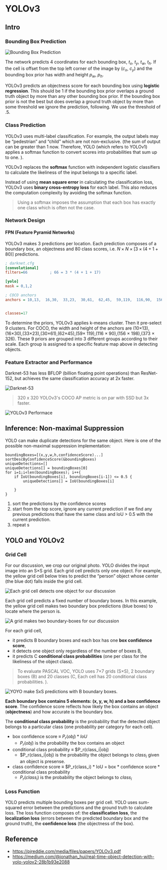 # YOLOv3

## Intro

### Bounding Box Prediction

![Bounding Box Prediction](https://github.com/AarioAi/Note/blob/master/Image%20Recoginization%20%E5%9B%BE%E5%83%8F%E8%AF%86%E5%88%AB/_asset/YOLOv3-bounding-box.jpg?raw=true)

The network predicts 4 coordinates for each bounding box, $t_x$, $t_y$, $t_w$, $t_h$. If the cell is offset from the top left corner of the image by ($c_x$, $c_y$) and the bounding box prior has width and height $p_w$, $p_h$.


YOLOv3 predicts an objectness score for each bounding box using **logistic regression**. This should be 1 if the bounding box prior overlaps a ground truth object by more than any other bounding box prior. If the bounding box prior is not the best but does overlap a ground truth object by more than some threshold we ignore the prediction, following. We use the threshold of .5.

### Class Prediction

YOLOv3 uses multi-label classification. For example, the output labels may be “pedestrian” and “child” which are not non-exclusive. (the sum of output can be greater than 1 now. Therefore, YOLO (which refers to YOLOv1) applies a softmax function to convert scores into probabilities that sum up to one. ).

YOLOv3 replaces the **softmax** function with independent logistic classifiers to calculate the likeliness of the input belongs to a specific label. 

 Instead of using **mean square error** in calculating the classification loss, YOLOv3 uses **binary cross-entropy loss** for each label. This also reduces the computation complexity by avoiding the softmax function.

> Using a softmax imposes the assumption that each box has exactly one class which is often not the case.

### Network Design

#### FPN (Feature Pyramid Networks)

YOLOv3 makes 3 predictions per location. Each prediction composes of a boundary box, an objectness and 80 class scores, i.e. $N × N × [3 × (4 + 1 + 80) ]$ predictions.

```ini
; darknet.cfg
[convolutional]
filters=66          ; 66 = 3 * (4 + 1 + 17)

[yolo]
mask = 0,1,2

; COCO anchors
anchors = 10,13,  16,30,  33,23,  30,61,  62,45,  59,119,  116,90,  156,198,  373,326


classes=17
```

To determine the priors, YOLOv3 applies k-means cluster. Then it pre-select 9 clusters. For COCO, the width and height of the anchors are (10×13),(16×30),(33×23),(30×61),(62×45),(59× 119),(116 × 90),(156 × 198),(373 × 326). These 9 priors are grouped into 3 different groups according to their scale. Each group is assigned to a specific feature map above in detecting objects.

### Feature Extractor and Performance

Darknet-53 has less BFLOP (billion floating point operations) than ResNet-152, but achieves the same classification accuracy at 2x faster.

![Darknet-53](https://github.com/AarioAi/Note/blob/master/Image%20Recoginization%20%E5%9B%BE%E5%83%8F%E8%AF%86%E5%88%AB/_asset/YOLOv3-darknet-53.png?raw=true)

> 320 x 320 YOLOv3's COCO AP metric is on par with SSD but 3x faster.

![YOLOv3 Performace](https://github.com/AarioAi/Note/blob/master/Image%20Recoginization%20%E5%9B%BE%E5%83%8F%E8%AF%86%E5%88%AB/_asset/YOLOv3-performace.png?raw=true)




## Inference: Non-maximal Suppression

YOLO can make duplicate detections for the same object. Here is one of the possible non-maximal suppression implementation:

```
boundingBoxes=[(x,y,w,h,confidenceScore)...]
sortDescByConfidenceScore(&boundingBoxes)
uniqueDetections=[]
uniqueDetections[] = boundingBoxes[0]
for i=1;i<len(boundingBoxes); i++{
    if IoU(boundingBoxes[i], boundingBoxes[i-1]) <= 0.5 {
        uniqueDetections[] = IoU(boundingBoxes[i]

    }
}
```

1. sort the predictions by the confidence scores
2. start from the top score, ignore any current prediction if we find any previous predictions that have the same class and IoU $\gt$ 0.5 with the current prediction.
3. repeat s


## YOLO and YOLOv2

### Grid Cell
For our discussion, we crop our original photo. YOLO divides the input image into an S×S grid. Each grid cell predicts only one object. For example, the yellow grid cell below tries to predict the “person” object whose center (the blue dot) falls inside the grid cell.

![Each grid cell detects one object for our discussion](https://github.com/AarioAi/Note/blob/master/Image%20Recoginization%20%E5%9B%BE%E5%83%8F%E8%AF%86%E5%88%AB/_asset/YOLOv3-grid-cell.jpg?raw=true)

Each grid cell predicts a fixed number of boundary boxes. In this example, the yellow grid cell makes two boundary box predictions (blue boxes) to locate where the person is.

![A grid makes two boundary-boxes for our discussion](https://github.com/AarioAi/Note/blob/master/Image%20Recoginization%20%E5%9B%BE%E5%83%8F%E8%AF%86%E5%88%AB/_asset/YOLOv3-grid-bounding-box.jpg?raw=true)


For each grid cell,

* it predicts B boundary boxes and each box has one **box confidence score**,
* it detects one object only regardless of the number of boxes B,
* it predicts C **conditional class probabilities** (one per class for the likeliness of the object class).
  
> To evaluate PASCAL VOC, YOLO uses 7×7 grids (S×S), 2 boundary boxes (B) and 20 classes (C, Each cell has 20 conditional class probabilities. ).

![YOYO make SxS predictions with B boundary boxes.](https://github.com/AarioAi/Note/blob/master/Image%20Recoginization%20%E5%9B%BE%E5%83%8F%E8%AF%86%E5%88%AB/_asset/YOLOv3-make-SxS-predictions.jpg?raw=true)



**Each boundary box contains 5 elements: (x, y, w, h) and a box confidence score**. The confidence score reflects how likely the box contains an object (**objectness**) and how accurate is the boundary box.

The **conditional class probability** is the probability that the detected object belongs to a particular class (one probability per category for each cell).


* box confidence score $\equiv$ $P_r(obj) * IoU$
  * $P_r(obj)$ is the probability the box contains an object
* conditional class probability $\equiv$ $P_r(class_i|obj)
  * $P_r(class_i|obj) is the probability the object belongs to $class_i$ given an object is presense.
* class confidence score $\equiv$ $P_r(class_i) * IoU = box * confidence score * conditional class probability
  * $P_r(class_i)$ is the probability the object belongs to $class_i$


### Loss Function
YOLO predicts multiple bounding boxes per grid cell. YOLO uses sum-squared error between the predictions and the ground truth to calculate loss. The loss function composes of: the **classification loss**, the **localization loss** (errors between the predicted boundary box and the ground truth), the **confidence loss** (the objectness of the box).



## Reference
* https://pjreddie.com/media/files/papers/YOLOv3.pdf
* https://medium.com/@jonathan_hui/real-time-object-detection-with-yolo-yolov2-28b1b93e2088
